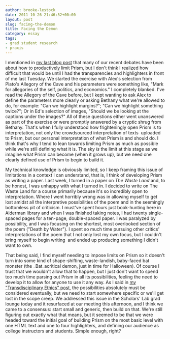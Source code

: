 ```yaml
---
author: brooke-lestock
date: 2011-10-26 21:46:52+00:00
layout: post
slug: facing-the-demon
title: Facing the Demon
category: essay
tags:
- grad student research
- praxis
---
```


I mentioned in [my last blog post](https://scholarslab.org/praxis-program/highlighting-limitations/) that many of our recent debates have been about how to productively limit Prism, but I don't think I realized how difficult that would be until I had the transparencies and highlighters in front of me last Tuesday. We started the exercise with Alex's selection from Plato's Allegory of the Cave and his parameters were something like, "Mark for allegories of the self, politics, and economics." I completely blanked. I've read the Allegory of the Cave before, but I kept wanting to ask Alex to define the parameters more clearly or asking Bethany what we're allowed to do, for example: "Can we highlight margins?"; "Can we highlight something twice?"; Or in Ed's selection of images, "Should we be looking at the captions under the images?" All of these questions either went unanswered as part of the exercise or were promptly answered by a cryptic shrug from Bethany. That's when I fully understood how frighteningly open Prism is to interpretation, not only the crowdsourced interpretation of texts  uploaded to Prism, but our personal interpretation of what Prism is and should do. I think that's why I tend to lean towards limiting Prism as much as possible while we're still defining what it is. The sky _is_ the limit at this stage as we imagine what Prism can become (when it grows up), but we need one clearly defined use of Prism to begin to build it.

My technical knowledge is obviously limited, so I keep framing this issue of limitations in a context I can understand, that is, I think of developing Prism as writing a paper. Last week, I turned in a paper on _The Waste Land_ and, to be honest, I was unhappy with what I turned in. I decided to write on The Waste Land for a course primarily because it's so incredibly open to interpretation. Where I went horribly wrong was in allowing myself to get lost amidst all the interpretive possibilities of the poem and in the seemingly bottomless pit of criticism. I must've spent hours just book-hunting here in Alderman library and when I was finished taking notes, I had twenty single-spaced pages for a ten-page, double-spaced paper. I was paralyzed by possibility, and I was focusing on the shortest, most overlooked section of the poem ("Death by Water"). I spent so much time pursuing other critics' interpretations of the poem that I not only lost my own focus, but I couldn't bring myself to begin writing  and ended up producing something I didn't want to own.

That being said, I find myself needing to impose limits on Prism so it doesn't turn into some kind of shape-shifting, waste-landish, baby-faced bat monster (the _Bat_acritical demon, just in time for Halloween). Of course I trust that we wouldn't allow that to happen, but I just don't want to spend too much time parsing out Prism in all its possibilities, feeling the need to develop it to allow for anyone to use it any way. As I said in [my "Transdisciplinary Ethics" post](https://scholarslab.org/praxis-program/a-transdisciplinary-ethics/), the possibilities absolutely must be considered eventually, but we need to start somewhere specific or we'll get lost in the scope creep. We addressed this issue in the Scholars' Lab grad lounge today and it resurfaced at our meeting this afternoon, and I think we came to a consensus: start small and generic, then build on that. We're still figuring out exactly what that means, but it seemed to be that we were headed toward the initial goal of building Prism on the most basic level with one HTML text and one to four highlighters, and defining our audience as college instructors and students. Simple enough, right?
